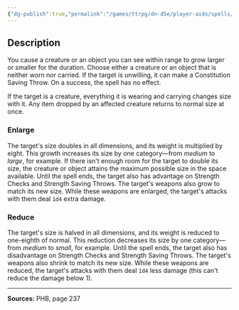 ```yaml
---
{"dg-publish":true,"permalink":"/games/ttrpg/dn-d5e/player-aids/spells/level-2/enlarge-reduce/","tags":["TTRPG/DND/5e","verbal","somatic","material","concentration"]}
---
```



## Description
You cause a creature or an object you can see within range to grow larger or smaller for the duration.
Choose either a creature or an object that is neither worn nor carried.
If the target is unwilling, it can make a Constitution Saving Throw.
On a success, the spell has no effect.

If the target is a creature, everything it is wearing and carrying changes size with it.
Any item dropped by an affected creature returns to normal size at once.

### Enlarge
The target's size doubles in all dimensions, and its weight is multiplied by eight.
This growth increases its size by one category—from *medium* to *large*, for example.
If there isn't enough room for the target to double its size, the creature or object attains the maximum possible size in the space available.
Until the spell ends, the target also has advantage on Strength Checks and Strength Saving Throws.
The target's weapons also grow to match its new size.
While these weapons are enlarged, the target's attacks with them deal `1d4` extra damage.

### Reduce
The target's size is halved in all dimensions, and its weight is reduced to one-eighth of normal.
This reduction decreases its size by one category—from *medium* to *small*, for example.
Until the spell ends, the target also has disadvantage on Strength Checks and Strength Saving Throws.
The target's weapons also shrink to match its new size.
While these weapons are reduced, the target's attacks with them deal `1d4` less damage (this can't reduce the damage below 1).

---

**Sources:** PHB, page 237
